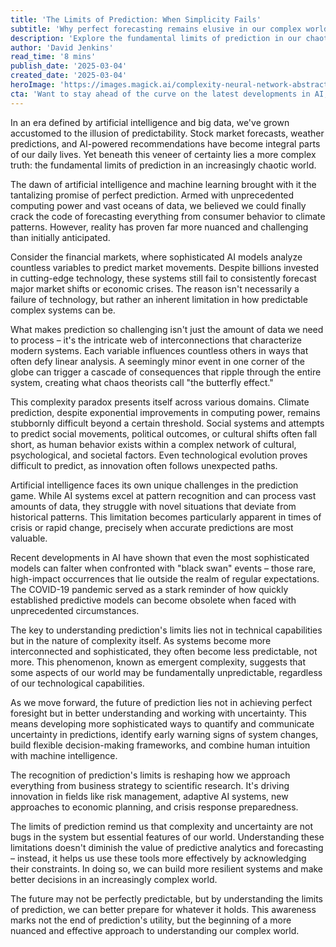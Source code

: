 ```yaml
---
title: 'The Limits of Prediction: When Simplicity Fails'
subtitle: 'Why perfect forecasting remains elusive in our complex world'
description: 'Explore the fundamental limits of prediction in our chaotic world, from financial markets to climate science, and discover why perfect forecasting remains elusive. Learn how we can better navigate uncertainty and complexity with innovative approaches in AI and beyond.'
author: 'David Jenkins'
read_time: '8 mins'
publish_date: '2025-03-04'
created_date: '2025-03-04'
heroImage: 'https://images.magick.ai/complexity-neural-network-abstract.jpg'
cta: 'Want to stay ahead of the curve on the latest developments in AI, prediction, and complex systems? Follow us on LinkedIn for daily insights that help you navigate an unpredictable future.'
---
```


In an era defined by artificial intelligence and big data, we've grown accustomed to the illusion of predictability. Stock market forecasts, weather predictions, and AI-powered recommendations have become integral parts of our daily lives. Yet beneath this veneer of certainty lies a more complex truth: the fundamental limits of prediction in an increasingly chaotic world.

The dawn of artificial intelligence and machine learning brought with it the tantalizing promise of perfect prediction. Armed with unprecedented computing power and vast oceans of data, we believed we could finally crack the code of forecasting everything from consumer behavior to climate patterns. However, reality has proven far more nuanced and challenging than initially anticipated.

Consider the financial markets, where sophisticated AI models analyze countless variables to predict market movements. Despite billions invested in cutting-edge technology, these systems still fail to consistently forecast major market shifts or economic crises. The reason isn't necessarily a failure of technology, but rather an inherent limitation in how predictable complex systems can be.

What makes prediction so challenging isn't just the amount of data we need to process – it's the intricate web of interconnections that characterize modern systems. Each variable influences countless others in ways that often defy linear analysis. A seemingly minor event in one corner of the globe can trigger a cascade of consequences that ripple through the entire system, creating what chaos theorists call "the butterfly effect."

This complexity paradox presents itself across various domains. Climate prediction, despite exponential improvements in computing power, remains stubbornly difficult beyond a certain threshold. Social systems and attempts to predict social movements, political outcomes, or cultural shifts often fall short, as human behavior exists within a complex network of cultural, psychological, and societal factors. Even technological evolution proves difficult to predict, as innovation often follows unexpected paths.

Artificial intelligence faces its own unique challenges in the prediction game. While AI systems excel at pattern recognition and can process vast amounts of data, they struggle with novel situations that deviate from historical patterns. This limitation becomes particularly apparent in times of crisis or rapid change, precisely when accurate predictions are most valuable.

Recent developments in AI have shown that even the most sophisticated models can falter when confronted with "black swan" events – those rare, high-impact occurrences that lie outside the realm of regular expectations. The COVID-19 pandemic served as a stark reminder of how quickly established predictive models can become obsolete when faced with unprecedented circumstances.

The key to understanding prediction's limits lies not in technical capabilities but in the nature of complexity itself. As systems become more interconnected and sophisticated, they often become less predictable, not more. This phenomenon, known as emergent complexity, suggests that some aspects of our world may be fundamentally unpredictable, regardless of our technological capabilities.

As we move forward, the future of prediction lies not in achieving perfect foresight but in better understanding and working with uncertainty. This means developing more sophisticated ways to quantify and communicate uncertainty in predictions, identify early warning signs of system changes, build flexible decision-making frameworks, and combine human intuition with machine intelligence.

The recognition of prediction's limits is reshaping how we approach everything from business strategy to scientific research. It's driving innovation in fields like risk management, adaptive AI systems, new approaches to economic planning, and crisis response preparedness.

The limits of prediction remind us that complexity and uncertainty are not bugs in the system but essential features of our world. Understanding these limitations doesn't diminish the value of predictive analytics and forecasting – instead, it helps us use these tools more effectively by acknowledging their constraints. In doing so, we can build more resilient systems and make better decisions in an increasingly complex world.

The future may not be perfectly predictable, but by understanding the limits of prediction, we can better prepare for whatever it holds. This awareness marks not the end of prediction's utility, but the beginning of a more nuanced and effective approach to understanding our complex world.